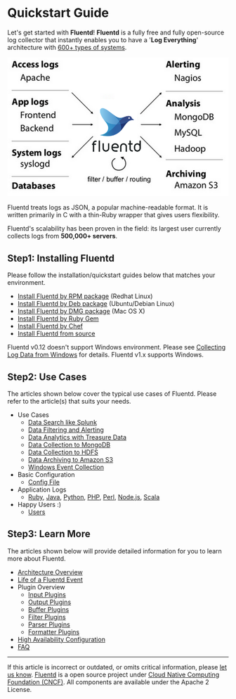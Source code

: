 # Quickstart Guide

Let's get started with **Fluentd**! **Fluentd** is a fully free and fully open-source log collector that instantly enables you to have a '**Log Everything**' architecture with [600+ types of systems](http://fluentd.org/plugin/).

![](/images/fluentd-architecture.png)

Fluentd treats logs as JSON, a popular machine-readable format. It is
written primarily in C with a thin-Ruby wrapper that gives users flexibility.

Fluentd's scalability has been proven in the field: its largest user
currently collects logs from **500,000+ servers**.


## Step1: Installing Fluentd

Please follow the installation/quickstart guides below that matches your
environment.

-   [Install Fluentd by RPM package](/articles/install-by-rpm.md) (Redhat Linux)
-   [Install Fluentd by Deb package](/articles/install-by-deb.md) (Ubuntu/Debian Linux)
-   [Install Fluentd by DMG package](/articles/install-by-dmg.md) (Mac OS X)
-   [Install Fluentd by Ruby Gem](/articles/install-by-gem.md)
-   [Install Fluentd by Chef](/articles/install-by-chef.md)
-   [Install Fluentd from source](/articles/install-from-source.md)

Fluentd v0.12 doesn't support Windows environment. Please see
[Collecting Log Data from Windows](/use-cases/windows.md) for details. Fluentd v1.x supports Windows.

## Step2: Use Cases

The articles shown below cover the typical use cases of Fluentd. Please
refer to the article(s) that suits your needs.

-   Use Cases
    -   [Data Search like Splunk](/articles/free-alternative-to-splunk-by-fluentd.md)
    -   [Data Filtering and Alerting](/articles/splunk-like-grep-and-alert-email.md)
    -   [Data Analytics with Treasure Data](/articles/http-to-td.md)
    -   [Data Collection to MongoDB](/articles/apache-to-mongodb.md)
    -   [Data Collection to HDFS](/articles/http-to-hdfs.md)
    -   [Data Archiving to Amazon S3](/articles/apache-to-s3.md)
    -   [Windows Event Collection](/use-cases/windows.md)
-   Basic Configuration
    -   [Config File](/configuration/config-file.md)
-   Application Logs
    -   [Ruby](/articles/ruby.md), [Java](/articles/java.md), [Python](/articles/python.md), [PHP](/articles/php.md),
        [Perl](/articles/perl.md), [Node.js](/articles/nodejs.md), [Scala](/articles/scala.md)
-   Happy Users :)
    -   [Users](/articles/users.md)

## Step3: Learn More

The articles shown below will provide detailed information for you to
learn more about Fluentd.

-   [Architecture Overview](//www.fluentd.org/architecture)
-   [Life of a Fluentd Event](/overview/life-of-a-fluentd-event.md)
-   Plugin Overview
    -   [Input Plugins](/plugins/input/README.md)
    -   [Output Plugins](/plugins/output/README.md)
    -   [Buffer Plugins](/plugins/buffer/README.md)
    -   [Filter Plugins](/plugins/filter/README.md)
    -   [Parser Plugins](/plugins/parser/README.md)
    -   [Formatter Plugins](/plugins/formatter/README.md)
-   [High Availability Configuration](/deployment/high-availability.md)
-   [FAQ](/overview/faq.md)


------------------------------------------------------------------------

If this article is incorrect or outdated, or omits critical information, please [let us know](https://github.com/fluent/fluentd-docs/issues?state=open).
[Fluentd](http://www.fluentd.org/) is a open source project under [Cloud Native Computing Foundation (CNCF)](https://cncf.io/). All components are available under the Apache 2 License.
